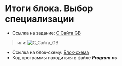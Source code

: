 # Итоги блока. Выбор специализации
* Ссылка на задание: [С Сайта GB](https://gbcdn.mrgcdn.ru/uploads/asset/4312773/attachment/ed8c1f2c15da325114976e1c313ef5f8.png)
> или: ![С_Сайта_GB](https://gbcdn.mrgcdn.ru/uploads/asset/4312773/attachment/ed8c1f2c15da325114976e1c313ef5f8.png)
* Ссылка на блок-схему: [Блок-схема](https://app.diagrams.net/#G1e4cugVykd1QUX5pXSlaDirlf9BplUMWf)
* Код программы находиться в файле ***Program.cs***